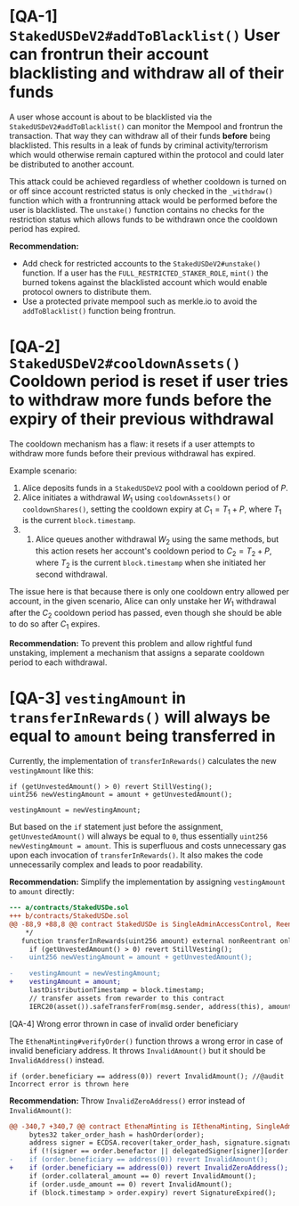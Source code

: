 
# [QA-1] `StakedUSDeV2#addToBlacklist()` User can frontrun their account blacklisting and withdraw all of their funds 

A user whose account is about to be blacklisted via the `StakedUSDeV2#addToBlacklist()` can monitor the Mempool and frontrun the transaction. That way they can withdraw all of their funds **before** being blacklisted. This results in a leak of funds by criminal activity/terrorism which would otherwise remain captured within the protocol and could later be distributed to another account.

This attack could be achieved regardless of whether cooldown is turned on or off since account restricted status is only checked in the `_withdraw()` function which with a frontrunning attack would be performed before the user is blacklisted. The `unstake()` function contains no checks for the restriction status which allows funds to be withdrawn once the cooldown period has expired.

**Recommendation:**
- Add check for restricted accounts to the `StakedUSDeV2#unstake()` function. If a user has the `FULL_RESTRICTED_STAKER_ROLE`, `mint()` the burned tokens against the blacklisted account which would enable protocol owners to distribute them.
- Use a protected private mempool such as merkle.io to avoid the `addToBlacklist()` function being frontrun.

# [QA-2] `StakedUSDeV2#cooldownAssets()` Cooldown period is reset if user tries to withdraw more funds before the expiry of their previous withdrawal

The cooldown mechanism has a flaw: it resets if a user attempts to withdraw more funds before their previous withdrawal has expired.

Example scenario:

1. Alice deposits funds in a `StakedUSDeV2` pool with a cooldown period of $P$.
2. Alice initiates a withdrawal $W_1$ using `cooldownAssets()` or `cooldownShares()`, setting the cooldown expiry at $C_1 = T_1 + P$, where $T_1$ is the current `block.timestamp`.
3. 1. Alice queues another withdrawal $W_2$ using the same methods, but this action resets her account's cooldown period to $C_2 = T_2 + P$, where $T_2$ is the current `block.timestamp` when she initiated her second withdrawal.

The issue here is that because there is only one cooldown entry allowed per account, in the given scenario, Alice can only unstake her $W_1$ withdrawal after the $C_2$ cooldown period has passed, even though she should be able to do so after $C_1$ expires.

**Recommendation:**
To prevent this problem and allow rightful fund unstaking, implement a mechanism that assigns a separate cooldown period to each withdrawal.

# [QA-3] `vestingAmount` in `transferInRewards()` will always be equal to `amount` being transferred in

Currently, the implementation of `transferInRewards()` calculates the new `vestingAmount` like this:

```sol
if (getUnvestedAmount() > 0) revert StillVesting();
uint256 newVestingAmount = amount + getUnvestedAmount();

vestingAmount = newVestingAmount;
```

But based on the `if` statement just before the assignment, `getUnvestedAmount()` will always be equal to `0`, thus essentially `uint256 newVestingAmount = amount`. This is superfluous and costs unnecessary gas upon each invocation of `transferInRewards()`. It also makes the code unnecessarily complex and leads to poor readability.

**Recommendation:**
Simplify the implementation by assigning `vestingAmount` to `amount` directly:
```diff
--- a/contracts/StakedUSDe.sol
+++ b/contracts/StakedUSDe.sol
@@ -88,9 +88,8 @@ contract StakedUSDe is SingleAdminAccessControl, ReentrancyGuard, ERC20Permit, E
    */
   function transferInRewards(uint256 amount) external nonReentrant onlyRole(REWARDER_ROLE) notZero(amount) {
     if (getUnvestedAmount() > 0) revert StillVesting();
-    uint256 newVestingAmount = amount + getUnvestedAmount();

-    vestingAmount = newVestingAmount;
+    vestingAmount = amount;
     lastDistributionTimestamp = block.timestamp;
     // transfer assets from rewarder to this contract
     IERC20(asset()).safeTransferFrom(msg.sender, address(this), amount);
```

[QA-4] Wrong error thrown in case of invalid order beneficiary

The `EthenaMinting#verifyOrder()` function throws a wrong error in case of invalid beneficiary address. It throws `InvalidAmount()` but it should be `InvalidAddress()` instead.

```sol
if (order.beneficiary == address(0)) revert InvalidAmount(); //@audit Incorrect error is thrown here
```

**Recommendation:**
Throw `InvalidZeroAddress()` error instead of `InvalidAmount()`:
```diff
@@ -340,7 +340,7 @@ contract EthenaMinting is IEthenaMinting, SingleAdminAccessControl, ReentrancyGu
     bytes32 taker_order_hash = hashOrder(order);
     address signer = ECDSA.recover(taker_order_hash, signature.signature_bytes);
     if (!(signer == order.benefactor || delegatedSigner[signer][order.benefactor])) revert InvalidSignature();
-    if (order.beneficiary == address(0)) revert InvalidAmount();
+    if (order.beneficiary == address(0)) revert InvalidZeroAddress();
     if (order.collateral_amount == 0) revert InvalidAmount();
     if (order.usde_amount == 0) revert InvalidAmount();
     if (block.timestamp > order.expiry) revert SignatureExpired();
```
